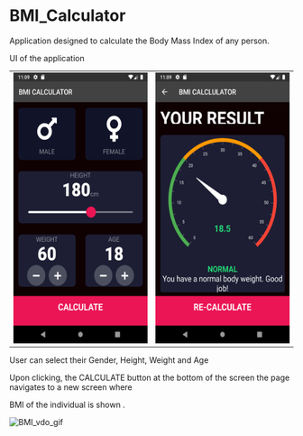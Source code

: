 
# BMI_Calculator

Application designed to calculate the Body Mass Index of any person.

UI of the application
<table>
 <tr>
    <td><img src="readme_data/Screenshot_20220322_230920.png" width=270 height=480></td>
    <td><img src="readme_data/Screenshot_20220322_230950.png" width=270 height=480></td>
  </tr>
 </table>

User can select their Gender, Height, Weight and Age

Upon clicking, the CALCULATE button at the bottom of the screen the page navigates to a new screen where

BMI of the individual is shown .


![BMI_vdo_gif](https://user-images.githubusercontent.com/92578144/159857744-070ce8b7-96a8-4bc1-a326-c22b76c391c0.gif)

<!-- https://user-images.githubusercontent.com/92578144/159856026-800e13ee-b577-44ae-aa76-ad641be9c6be.mp4 -->

<!-- ![Screenshot_20220322_230920](https://user-images.githubusercontent.com/92578144/159543631-5c529cd7-432b-415b-97f5-b682d3ba1183.png) -->
<!-- ![Screenshot_20220322_230950](https://user-images.githubusercontent.com/92578144/159543714-79c1a178-dbec-4803-ab04-f87813ef52f1.png) -->
